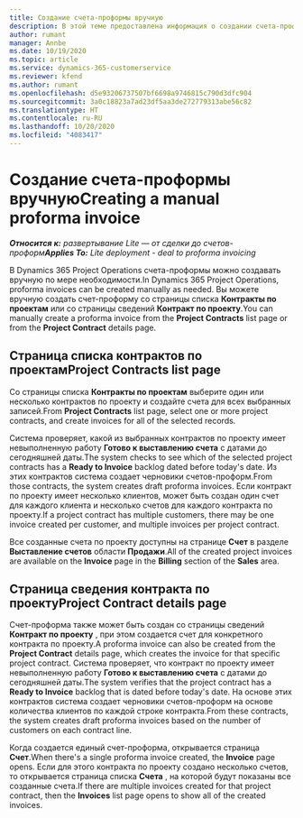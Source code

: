 ```yaml
---
title: Создание счета-проформы вручную
description: В этой теме предоставлена информация о создании счета-проформы вручную в Project Operations.
author: rumant
manager: Annbe
ms.date: 10/19/2020
ms.topic: article
ms.service: dynamics-365-customerservice
ms.reviewer: kfend
ms.author: rumant
ms.openlocfilehash: d5e93206737507bf6698a9746815c790d3dfc904
ms.sourcegitcommit: 3a0c18823a7ad23df5aa3de272779313abe56c82
ms.translationtype: HT
ms.contentlocale: ru-RU
ms.lasthandoff: 10/20/2020
ms.locfileid: "4083417"
---
```

# <a name="creating-a-manual-proforma-invoice"></a><span data-ttu-id="ff12b-103">Создание счета-проформы вручную</span><span class="sxs-lookup"><span data-stu-id="ff12b-103">Creating a manual proforma invoice</span></span>

<span data-ttu-id="ff12b-104">_**Относится к:** развертывание Lite — от сделки до счетов-проформ_</span><span class="sxs-lookup"><span data-stu-id="ff12b-104">_**Applies To:** Lite deployment - deal to proforma invoicing_</span></span>

<span data-ttu-id="ff12b-105">В Dynamics 365 Project Operations счета-проформы можно создавать вручную по мере необходимости.</span><span class="sxs-lookup"><span data-stu-id="ff12b-105">In Dynamics 365 Project Operations, proforma invoices can be created manually as needed.</span></span> <span data-ttu-id="ff12b-106">Вы можете вручную создать счет-проформу со страницы списка **Контракты по проектам** или со страницы сведений **Контракт по проекту**.</span><span class="sxs-lookup"><span data-stu-id="ff12b-106">You can manually create a proforma invoice from the **Project Contracts** list page or from the **Project Contract** details page.</span></span>

##  <a name="project-contracts-list-page"></a><span data-ttu-id="ff12b-107">Страница списка контрактов по проектам</span><span class="sxs-lookup"><span data-stu-id="ff12b-107">Project Contracts list page</span></span>

<span data-ttu-id="ff12b-108">Со страницы списка **Контракты по проектам** выберите один или несколько контрактов по проекту и создайте счета для всех выбранных записей.</span><span class="sxs-lookup"><span data-stu-id="ff12b-108">From **Project Contracts** list page, select one or more project contracts, and create invoices for all of the selected records.</span></span>

<span data-ttu-id="ff12b-109">Система проверяет, какой из выбранных контрактов по проекту имеет невыполненную работу **Готово к выставлению счета** с датами до сегодняшней даты.</span><span class="sxs-lookup"><span data-stu-id="ff12b-109">The system checks to see which of the selected project contracts has a **Ready to Invoice** backlog  dated before today's date.</span></span> <span data-ttu-id="ff12b-110">Из этих контрактов система создает черновики счетов-проформ.</span><span class="sxs-lookup"><span data-stu-id="ff12b-110">From those contracts, the system creates draft proforma invoices.</span></span> <span data-ttu-id="ff12b-111">Если контракт по проекту имеет несколько клиентов, может быть создан один счет для каждого клиента и несколько счетов для каждого контракта по проекту.</span><span class="sxs-lookup"><span data-stu-id="ff12b-111">If a project contract has multiple customers, there may be one invoice created per customer, and multiple invoices per project contract.</span></span>

<span data-ttu-id="ff12b-112">Все созданные счета по проекту доступны на странице **Счет** в разделе **Выставление счетов** области **Продажи**.</span><span class="sxs-lookup"><span data-stu-id="ff12b-112">All of the created project invoices are available on the **Invoice** page in the **Billing** section of the **Sales** area.</span></span>

## <a name="project-contract-details-page"></a><span data-ttu-id="ff12b-113">Страница сведения контракта по проекту</span><span class="sxs-lookup"><span data-stu-id="ff12b-113">Project Contract details page</span></span>

<span data-ttu-id="ff12b-114">Счет-проформа также может быть создан со страницы сведений **Контракт по проекту** , при этом создается счет для конкретного контракта по проекту.</span><span class="sxs-lookup"><span data-stu-id="ff12b-114">A proforma invoice can also be created from the **Project Contract** details page, which creates the invoice for that specific project contract.</span></span> <span data-ttu-id="ff12b-115">Система проверяет, что контракт по проекту имеет невыполненную работу **Готово к выставлению счета** с датами до сегодняшней даты.</span><span class="sxs-lookup"><span data-stu-id="ff12b-115">The system verifies that the project contract has a **Ready to Invoice** backlog that is dated before today's date.</span></span> <span data-ttu-id="ff12b-116">На основе этих контрактов система создает черновики счетов-проформ на основе количества клиентов по каждой строке контракта.</span><span class="sxs-lookup"><span data-stu-id="ff12b-116">From these contracts, the system creates draft proforma invoices based on the number of customers on each contract line.</span></span>

<span data-ttu-id="ff12b-117">Когда создается единый счет-проформа, открывается страница **Счет**.</span><span class="sxs-lookup"><span data-stu-id="ff12b-117">When there's a single proforma invoice created, the **Invoice** page opens.</span></span> <span data-ttu-id="ff12b-118">Если для этого контракта по проекту создано несколько счетов, то открывается страница списка **Счета** , на которой будут показаны все созданные счета.</span><span class="sxs-lookup"><span data-stu-id="ff12b-118">If there are multiple invoices created for that project contract, then the **Invoices** list page opens to show all of the created invoices.</span></span>

